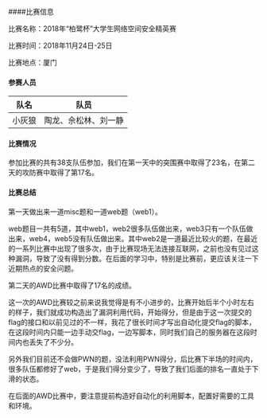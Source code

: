 ####比赛信息

比赛名称：2018年“柏鹭杯”大学生网络空间安全精英赛

比赛时间：2018年11月24日-25日

比赛地点：厦门

#### 参赛人员

| 队名   | 队员                 |
| ------ | -------------------- |
| 小灰狼 | 陶龙、佘松林、刘一静 |

#### 比赛情况

参加比赛的共有38支队伍参加，我们在第一天中的突围赛中取得了23名，在第二天的攻防赛中取得了第17名。

#### 比赛总结

第一天做出来一道misc题和一道web题（web1）。

web题目一共有5道，其中web1，web2很多队伍做出来，web3只有一个队伍做出来，web4，web5没有队伍做出来。其中web2是一道最近比较火的题，在最近的一系列比赛中出现了很多次，由于比赛现场无法连接互联网，之前也没有见过这种漏洞，导致了没有得到分数。在后面的学习中，特别是比赛前，更应该关注一下近期热点的安全问题。

第二天的AWD比赛中取得了17名的成绩。

这一次的AWD比赛较之前来说我觉得是有不小进步的，比赛开始后半个小时左右的样子，我们就成功构造出了漏洞利用代码，开始得分，但是由于这一次提交的flag的接口和以前见过的不一样，我花了很长时间才写出自动化提交flag的脚本，在这段时间内只能一边手动交flag，一边写脚本，同时我们自己的服务器在这段时间内也丢失了不少分。

另外我们目前还不会做PWN的题，没法利用PWN得分，后比赛下半场的时间内，很多队伍都修好了web，于是我们得分变少了，导致了我们后面的排名一直处于下滑的状态。

在后面的AWD比赛中，要注意提前构造好自动化的利用脚本，配置好需要的工具和环境。